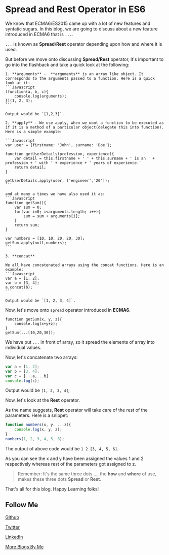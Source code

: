 # Spread and Rest Operator in ES6

We know that ECMA6/ES2015 came up with a lot of new features and syntatic sugars. In this blog, we are going to discuss about a new feature introduced in ECMA6 that is `...`.

`...` is known as **Spread**/**Rest** operator depending upon how and where it is used.

But before we move onto discussing **Spread/Rest** operator, it's important to go into the flashback and take a quick look at the following:

    1. **arguments** -  **arguments** is an array like object. It corresponds to the arguments passed to a function. Here is a quick look at it:
    ```Javascript
    (function(a, b, c){
        console.log(arguments);
    })(1, 2, 3);
    ```

    Output would be `[1,2,3]`.

    2. **apply** - We use apply, when we want a function to be executed as if it is a method of a particular object(delegate this into function). Here is a simple example:

    ```Javascript
    var user = {firstname: 'John', surname: 'Doe'};

    function getUserDetails(profession, experience){
        var detail = this.firstname + ' ' + this.surname + ' is an ' + profession + ' with ' + experience + ' years of experience.'
        return detail;
    }

    getUserDetails.apply(user, ['engineer','20']);
    ```

    and at many a times we have also used it as:
    ```Javascript
    function getSum(){
        var sum = 0;
        for(var i=0; i<arguments.length; i++){
            sum = sum + arguments[i];
        }
        return sum;
    }

    var numbers = [10, 10, 20, 20, 30];
    getSum.apply(null,numbers);
    ```

    3. **concat**

    We all have concatenated arrays using the concat functions. Here is an example:
    ```Javascript
    var a = [1, 2];
    var b = [3, 4];
    a.concat(b);
    ```

    Output would be `[1, 2, 3, 4]`.

Now, let's move onto `spread` operator introduced in **ECMA6**.
```Javacript
function getSum(x, y, z){
    console.log(x+y+z);
}
getSum(...[10,20,30]);
```

We have put `...` in front of array, so it spread the elements of array into individual values.

Now, let's concatenate two arrays:
```Javascript
var a = [1, 2];
var b = [3, 4];
var c = [...a,...b]
console.log(c);
```

Output would be `[1, 2, 3, 4]`;

Now, let's look at the **Rest** operator.

As the name suggests, **Rest** operator will take care of the rest of the parameters. Here is a snippet:
```Javascript
function numbers(x, y, ...z){
    console.log(x, y, z);
}
numbers(1, 2, 3, 4, 5, 6);
```

The output of above code would be `1 2 [3, 4, 5, 6]`.

As you can see the x and y have been assigned the values 1 and 2 respectively whereas rest of the parameters got assigned to z.

> Remember: It's the same three dots ..., the **how** and **where** of use, makes these three dots **Spread** or **Rest**.

That's all for this blog. Happy Learning folks!

Follow Me
---
[Github](https://github.com/NamitaMalik)

[Twitter](https://twitter.com/namita13_04)

[LinkedIn](https://in.linkedin.com/in/namita-malik-a7885b23)

[More Blogs By Me](https://namitamalik.github.io/)
